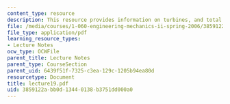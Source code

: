 ```yaml
---
content_type: resource
description: This resource provides information on turbines, and total energy conservation.
file: /media/courses/1-060-engineering-mechanics-ii-spring-2006/3859122abb0d13440138b3751dd000a0_lecture19.pdf
file_type: application/pdf
learning_resource_types:
- Lecture Notes
ocw_type: OCWFile
parent_title: Lecture Notes
parent_type: CourseSection
parent_uid: 6439f51f-7325-c3ea-129c-1205b94ea80d
resourcetype: Document
title: lecture19.pdf
uid: 3859122a-bb0d-1344-0138-b3751dd000a0
---
```

